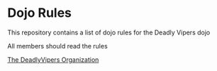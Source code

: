 Dojo Rules
==========

This repository contains a list of dojo rules for the Deadly Vipers dojo

All members should read the rules

[The DeadlyVipers Organization](https://github.com/deadlyvipers)

